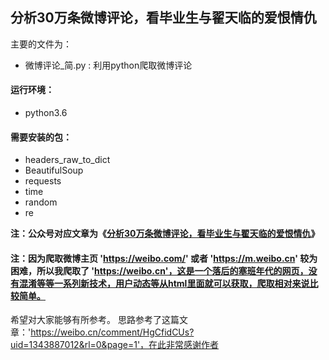 ## 分析30万条微博评论，看毕业生与翟天临的爱恨情仇

主要的文件为：
- 微博评论_简.py : 利用python爬取微博评论

#### 运行环境：
- python3.6

#### 需要安装的包：
- headers_raw_to_dict
- BeautifulSoup
- requests
- time
- random
- re

**注：公众号对应文章为《[分析30万条微博评论，看毕业生与翟天临的爱恨情仇](https://mp.weixin.qq.com/s/aA3SkLPLCDkJwwVvT1_rNA)》**

#### 注：因为爬取微博主页 'https://weibo.com/' 或者 'https://m.weibo.cn' 较为困难，所以我爬取了 'https://weibo.cn'，这是一个落后的塞班年代的网页，没有混淆等等一系列新技术，用户动态等从html里面就可以获取，爬取相对来说比较简单。
希望对大家能够有所参考。
思路参考了这篇文章：'https://weibo.cn/comment/HgCfidCUs?uid=1343887012&rl=0&page=1'，在此非常感谢作者